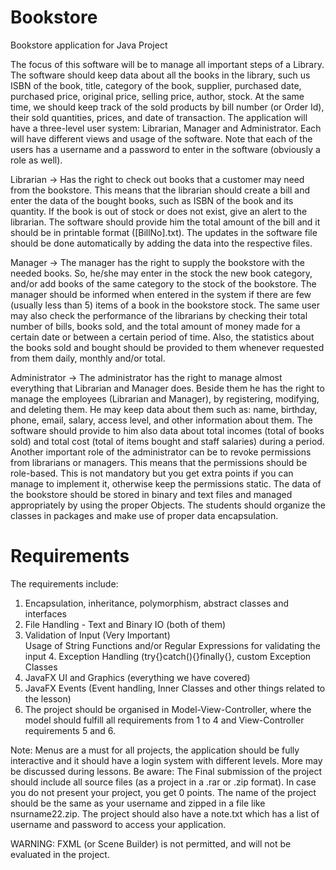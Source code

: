 # Bookstore
Bookstore application for Java Project

The focus of this software will be to manage all important steps of a Library. The software should keep data about all  the books in the library, such us ISBN of the book, title, category of the book, supplier, purchased date, purchased price, original price, selling price, author, stock. At the same time, we should keep track of the sold products by bill number (or Order Id), their sold quantities, prices, and date of transaction.
The application will have a three-level user system: Librarian, Manager and Administrator. Each will have different  views and usage of the software. Note that each of the users has a username and a password to enter in the software  (obviously a role as well).

Librarian -> Has the right to check out books that a customer may need from the bookstore. This means that the  librarian should create a bill and enter the data of the bought books, such as ISBN of the book and its quantity. If the  book is out of stock or does not exist, give an alert to the librarian. The software should provide him the total amount  of the bill and it should be in printable format ([BillNo].txt). The updates in the software file should be done  automatically by adding the data into the respective files.

Manager -> The manager has the right to supply the bookstore with the needed books. So, he/she may enter in the  stock the new book category, and/or add books of the same category to the stock of the bookstore. The manager should  be informed when entered in the system if there are few (usually less than 5) items of a book in the bookstore stock.  The same user may also check the performance of the librarians by checking their total number of bills, books sold, and  the total amount of money made for a certain date or between a certain period of time. Also, the statistics about the  books sold and bought should be provided to them whenever requested from them daily, monthly and/or total.

Administrator -> The administrator has the right to manage almost everything that Librarian and Manager does. Beside  them he has the right to manage the employees (Librarian and Manager), by registering, modifying, and deleting them. He may keep data about them such as: name, birthday, phone, email, salary,  access level, and other information about them. The software should provide to him also data about total incomes (total  of books sold) and total cost (total of items bought and staff salaries) during a period.
Another important role of the administrator can be to revoke permissions from librarians or managers. This means that the permissions should be role-based. This is not mandatory but you get extra points if you can manage to implement it, otherwise keep the permissions static.
The data of the bookstore should be stored in binary and text files and managed appropriately by using the proper  Objects. The students should organize the classes in packages and make use of proper data encapsulation. 

# Requirements

The requirements include:
1. Encapsulation, inheritance, polymorphism, abstract classes and interfaces
2. File Handling - Text and Binary IO (both of them)
3. Validation of Input (Very Important)  
   Usage of String Functions and/or Regular Expressions for validating the input 4. Exception Handling (try{}catch(){}finally{}, custom Exception Classes
5. JavaFX UI and Graphics (everything we have covered)
6. JavaFX Events (Event handling, Inner Classes and other things related to the lesson)
7. The project should be organised in Model-View-Controller, where the model  should fulfill all requirements from 1 to 4 and View-Controller requirements 5 and 6.
   
Note: Menus are a must for all projects, the application should be fully interactive and it should have  a login system with different levels. More may be discussed during lessons.
Be aware: The Final submission of the project should include all source files (as a project in a .rar or  .zip format). In case you do not present your project, you get 0 points.
The name of the project should be the same as your username and zipped in a file like  nsurname22.zip. The project should also have a note.txt which has a list of username and password  to access your application.

WARNING: FXML (or Scene Builder) is not permitted, and will not be evaluated in the project.
